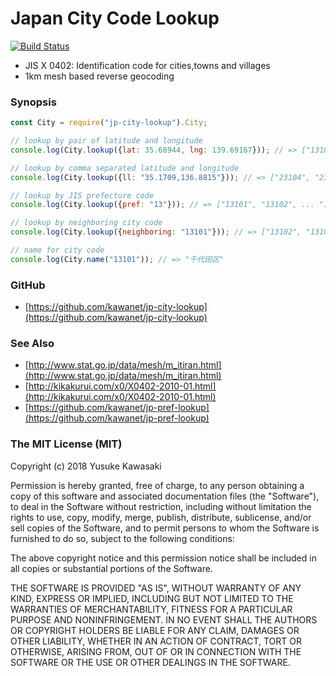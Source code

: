 # Japan City Code Lookup

[![Build Status](https://travis-ci.org/kawanet/jp-city-lookup.svg?branch=master)](https://travis-ci.org/kawanet/jp-city-lookup)

- JIS X 0402: Identification code for cities,towns and villages
- 1km mesh based reverse geocoding

### Synopsis

```js
const City = require("jp-city-lookup").City;

// lookup by pair of latitude and longitude
console.log(City.lookup({lat: 35.68944, lng: 139.69167})); // => ["13104", "13113"]

// lookup by comma separated latitude and longitude
console.log(City.lookup({ll: "35.1709,136.8815"})); // => ["23104", "23105"]

// lookup by JIS prefecture code
console.log(City.lookup({pref: "13"})); // => ["13101", "13102", ... "13421"]

// lookup by neighboring city code
console.log(City.lookup({neighboring: "13101"})); // => ["13102", "13104", ... "13106"]

// name for city code
console.log(City.name("13101")); // => "千代田区"
```

### GitHub

- [https://github.com/kawanet/jp-city-lookup](https://github.com/kawanet/jp-city-lookup)

### See Also

- [http://www.stat.go.jp/data/mesh/m_itiran.html](http://www.stat.go.jp/data/mesh/m_itiran.html)
- [http://kikakurui.com/x0/X0402-2010-01.html](http://kikakurui.com/x0/X0402-2010-01.html)
- [https://github.com/kawanet/jp-pref-lookup](https://github.com/kawanet/jp-pref-lookup)

### The MIT License (MIT)

Copyright (c) 2018 Yusuke Kawasaki

Permission is hereby granted, free of charge, to any person obtaining a copy
of this software and associated documentation files (the "Software"), to deal
in the Software without restriction, including without limitation the rights
to use, copy, modify, merge, publish, distribute, sublicense, and/or sell
copies of the Software, and to permit persons to whom the Software is
furnished to do so, subject to the following conditions:

The above copyright notice and this permission notice shall be included in all
copies or substantial portions of the Software.

THE SOFTWARE IS PROVIDED "AS IS", WITHOUT WARRANTY OF ANY KIND, EXPRESS OR
IMPLIED, INCLUDING BUT NOT LIMITED TO THE WARRANTIES OF MERCHANTABILITY,
FITNESS FOR A PARTICULAR PURPOSE AND NONINFRINGEMENT. IN NO EVENT SHALL THE
AUTHORS OR COPYRIGHT HOLDERS BE LIABLE FOR ANY CLAIM, DAMAGES OR OTHER
LIABILITY, WHETHER IN AN ACTION OF CONTRACT, TORT OR OTHERWISE, ARISING FROM,
OUT OF OR IN CONNECTION WITH THE SOFTWARE OR THE USE OR OTHER DEALINGS IN THE
SOFTWARE.
